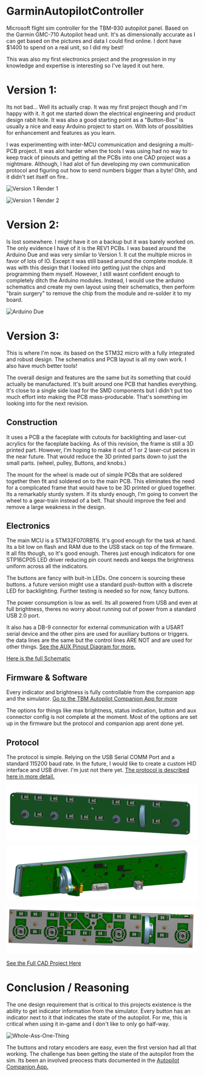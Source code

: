 # GarminAutopilotController
Microsoft flight sim controller for the TBM-930 autopilot panel. Based on the Garmin GMC-710 Autopilot head unit. It's as dimensionally accurate as I can get based on the pictures and data I could find online. I dont have $1400 to spend on a real unit, so I did my best!

This was also my first electronics project and the progression in my knowledge and expertise is interesting so I've layed it out here.

# Version 1:

Its not bad... Well its actually crap. It was my first project though and I'm happy with it. It got me started down the electrical engineering and product design rabit hole. It was also a good starting point as a "Button-Box" is usually a nice and easy Arduino project to start on. With lots of possiblities for enhancement and features as you learn.

I was experimenting with inter-MCU communication and designing a multi-PCB project. It was alot harder when the tools I was using had no way to keep track of pinouts and getting all the PCBs into one CAD project was a nightmare. Although, I had alot of fun developing my own communication protocol and figuring out how to send numbers bigger than a byte! Ohh, and it didn't set itself on fire..

![Version 1 Render 1](./Docs/Renders/FirstTry/TBMAutopilotAssembly-REV1%20-%20Front.PNG)

![Version 1 Render 2](./Docs/Renders/FirstTry/TBMAutopilotAssembly-REV1%20-%20Back.PNG)


# Version 2:

Is lost somewhere. I might have it on a backup but it was barely worked on. The only evidence I have of it is the REV1 PCBs. I was based around the Arduino Due and was very similar to Version 1. It cut the multiple micros in favor of lots of IO. Except it was still based around the complete module. It was with this design that I looked into getting just the chips and programming them myself. However, I still wasnt confident enough to completely ditch the Arduino modules. Instead, I would use the arduino schematics and create my own layout using their schematics, then perform "brain surgery" to remove the chip from the module and re-solder it to my board.

![Arduino Due](https://store-usa.arduino.cc/cdn/shop/products/A000062_00.front_1000x750.jpg?v=1637829938)

# Version 3:

This is where I'm now. its based on the STM32 micro with a fully integrated and robust design. The schematics and PCB layout is all my own work. I also have much better tools! 

The overall design and features are the same but its something that could actually be manufactured. It's built around one PCB that handles everything. It's close to a single side load for the SMD components but I didn't put too much effort into making the PCB mass-producable. That's something im looking into for the next revision.

## Construction

It uses a PCB a the faceplate with cutouts for backlighting and laser-cut acrylics for the faceplate backing. As of this revision, the frame is still a 3D printed part. However, I'm hoping to make it out of 1 or 2 laser-cut peices in the near future. That would reduce the 3D printed parts down to just the small parts. (wheel, pulley, Buttons, and knobs.)

The mount for the wheel is made out of simple PCBs that are soldered together then fit and soldered on to the main PCB. This eliminates the need for a complicated frame that would have to be 3D printed or glued together. Its a remarkably sturdy system. If its sturdy enough, I'm going to convert the wheel to a gear-train instead of a belt. That should improve the feel and remove a large weakness in the design.

## Electronics

The main MCU is a STM32F070RBT6. It's good enough for the task at hand. Its a bit low on flash and RAM due to the USB stack on top of the firmware. It all fits though, so It's good enough. Theres just enough indicators for one STP16CP05 LED driver reducing pin count needs and keeps the brightness uniform across all the indicators.

The buttons are fancy with buit-in LEDs. One concern is sourcing these buttons. a future version might use a standard push-button with a discrete LED for backlighting. Further testing is needed so for now, fancy buttons.

The power consumption is low as well. Its all powered from USB and even at full brightness, theres no worry about running out of power from a standard USB 2.0 port.

It also has a DB-9 connector for external communication with a USART serial device and the other pins are used for auxiliary buttons or triggers. the data lines are the same but the control lines ARE NOT and are used for other things. [See the AUX Pinout Diagram for more.](./Docs/AuxPinoutDiagram.md)

[Here is the full Schematic](./Docs/GarminAutopilotREV3.pdf)

## Firmware & Software

Every indicator and brightness is fully controllable from the companion app and the simulator. [Go to the TBM Autopilot Companion App for more](https://github.com/Daxxn/TBMAutopilotInterface)

The options for things like max brightness, status indication, button and aux connector config is not complete at the moment. Most of the options are set up in the firmware but the protocol and companion app arent done yet.

## Protocol

The protocol is simple. Relying on the USB Serial COMM Port and a standard 115200 baud rate. In the future, I would like to create a custom HID interface and USB driver. I'm just not there yet. [The protocol is described here in more detail.](./Docs/SerialUSBProtocol.md)

![Render Front 1](./Docs/Renders/APController_Assembly_Front1.JPG)

![Render Back](./Docs/Renders/APController_Assembly_Back1.JPG)

![Render Front 2](./docs/renders/APController_Assembly_Internals1.JPG)

[See the Full CAD Project Here](https://cad.onshape.com/documents/2cdb34bada5ac0e97f55ad1b/w/1d9a53a77bfbd00e7668fd50/e/991477143b7ac83eefeb1334?renderMode=0&uiState=6617a6e1f2ac6e5e4b32f398)

# Conclusion / Reasoning

 The one design requirement that is critical to this projects existence is the ability to get indicator information from the simulator. Every button has an indicator next to it that indicates the state of the autopilot. For me, this is critical when using it in-game and I don't like to only go half-way.
 
 ![Whole-Ass-One-Thing](https://media.tenor.com/cU7bnjkGZ1QAAAAM/ron-swanson-half-ass.gif)
 
 The buttons and rotary encoders are easy, even the first version had all that working. The challenge has been getting the state of the autopilot from the sim. Its been an involved preocess thats documented in the [Autopilot Companion App.](https://github.com/Daxxn/TBMAutopilotInterface)